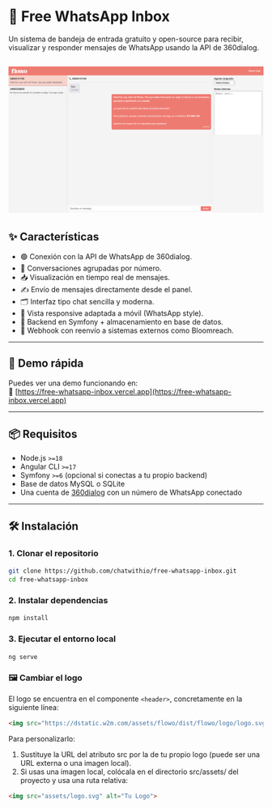 # 📨 Free WhatsApp Inbox

Un sistema de bandeja de entrada gratuito y open-source para recibir, visualizar y responder mensajes de WhatsApp usando la API de 360dialog.

![Screenshot](https://raw.githubusercontent.com/chatwithio/free-whatsapp-inbox/main/public/Inbox_Whatsapp.png)
---

## ✨ Características

- 🟢 Conexión con la API de WhatsApp de 360dialog.
- 🧵 Conversaciones agrupadas por número.
- 📥 Visualización en tiempo real de mensajes.
- ✍️ Envío de mensajes directamente desde el panel.
- 🗂 Interfaz tipo chat sencilla y moderna.
- 📱 Vista responsive adaptada a móvil (WhatsApp style).
- 🔌 Backend en Symfony + almacenamiento en base de datos.
- 🔁 Webhook con reenvío a sistemas externos como Bloomreach.

---

## 🚀 Demo rápida

Puedes ver una demo funcionando en:  
🔗 [https://free-whatsapp-inbox.vercel.app](https://free-whatsapp-inbox.vercel.app)

---

## 📦 Requisitos

- Node.js `>=18`
- Angular CLI `>=17`
- Symfony `>=6` (opcional si conectas a tu propio backend)
- Base de datos MySQL o SQLite
- Una cuenta de [360dialog](https://www.360dialog.com/) con un número de WhatsApp conectado

---

## 🛠 Instalación

### 1. Clonar el repositorio

```bash
git clone https://github.com/chatwithio/free-whatsapp-inbox.git
cd free-whatsapp-inbox
```

### 2. Instalar dependencias

```bash
npm install
```

### 3. Ejecutar el entorno local

```bash
ng serve
```

### 🖼 Cambiar el logo

El logo se encuentra en el componente `<header>`, concretamente en la siguiente línea:

```html
<img src="https://dstatic.w2m.com/assets/flowo/dist/flowo/logo/logo.svg" alt="Logo Flowo">
```

Para personalizarlo:

1. Sustituye la URL del atributo src por la de tu propio logo (puede ser una URL externa o una imagen local).
2. Si usas una imagen local, colócala en el directorio src/assets/ del proyecto y usa una ruta relativa: 

```html
<img src="assets/logo.svg" alt="Tu Logo">
```




